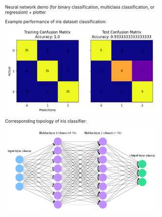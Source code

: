Neural network demo (for binary classification, multiclass classification, or regression) + plotter

Example performance of iris dataset classification:

![](iris_nn_performance.png)

Corresponding topology of iris classifier:

![](iris_nn_topology.png)
